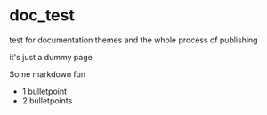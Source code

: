 # doc_test

test for documentation themes and the whole process of publishing

it's just a dummy page

Some markdown fun
* 1 bulletpoint
* 2 bulletpoints 
